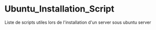 # Ubuntu_Installation_Script
Liste de scripts utiles lors de l'installation d'un server sous ubuntu server
